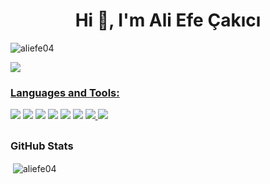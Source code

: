 <h1 align="center">Hi 👋, I'm Ali Efe Çakıcı</h1>
<p align="left"> <img src="https://komarev.com/ghpvc/?username=aliefe04&label=Profile%20views&color=0e75b6&style=plastic" alt="aliefe04" /> </p> <a href="https://www.linkedin.com/in/ali-efe-çakıcı-7863b013a/">
    <img src="https://img.shields.io/badge/linkedin-%230077B5.svg?&style=for-the-badge&logo=linkedin&logoColor=white" />


<h3 align="left">Languages and Tools:</h3>
<p align="left"> <a target="_blank" rel="noreferrer"> <img src="https://img.shields.io/badge/Python-3776AB?style=for-the-badge&logo=python&logoColor=white">
<img src="https://img.shields.io/badge/Node.js-43853D?style=for-the-badge&logo=node.js&logoColor=white">
<img src="https://img.shields.io/badge/JavaScript-F7DF1E?style=for-the-badge&logo=JavaScript&logoColor=white">
<img src="https://img.shields.io/badge/C%2B%2B-00599C?style=for-the-badge&logo=c%2B%2B&logoColor=white">
<img src="https://img.shields.io/badge/MongoDB-4EA94B?style=for-the-badge&logo=mongodb&logoColor=white">
<img src="https://img.shields.io/badge/npm-CB3837?style=for-the-badge&logo=npm&logoColor=white">
<a href="https://open.spotify.com/user/11164368566?si=hdTn51D_TH2gcwzDgGpDZw">
<img  src="https://img.shields.io/badge/Spotify-1ED760?&style=for-the-badge&logo=spotify&logoColor=white">
</a>
<img src="https://img.shields.io/badge/Visual_Studio_Code-0078D4?style=for-the-badge&logo=visual%20studio%20code&logoColor=white">
</a> </p>

## <h3 align="left">GitHub Stats</h3>

<p>&nbsp;<img align="center" src="https://github-readme-stats.vercel.app/api?username=aliefe04&show_icons=true&theme=dark&locale=en" alt="aliefe04" /></p>
